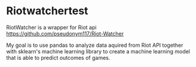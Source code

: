 # Riotwatchertest
RiotWatcher is a wrapper for Riot api 
  https://github.com/pseudonym117/Riot-Watcher
  
  My goal is to use pandas to analyze data aquired from Riot API together with sklearn's machine learning library to create a machine learning model that is able to predict outcomes of games.
